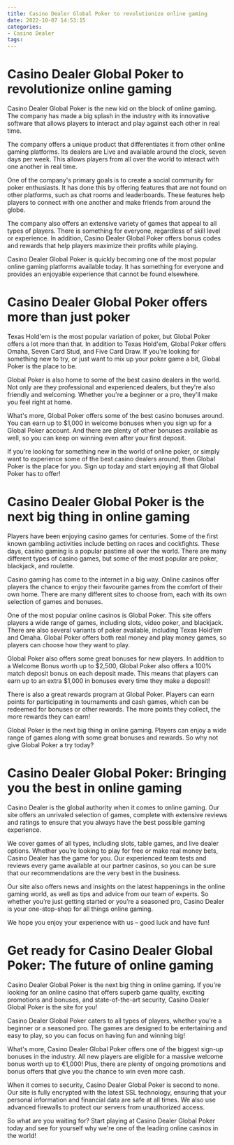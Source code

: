 ```yaml
---
title: Casino Dealer Global Poker to revolutionize online gaming
date: 2022-10-07 14:53:15
categories:
- Casino Dealer
tags:
---
```



#  Casino Dealer Global Poker to revolutionize online gaming

Casino Dealer Global Poker is the new kid on the block of online gaming. The company has made a big splash in the industry with its innovative software that allows players to interact and play against each other in real time.

The company offers a unique product that differentiates it from other online gaming platforms. Its dealers are Live and available around the clock, seven days per week. This allows players from all over the world to interact with one another in real time.

One of the company's primary goals is to create a social community for poker enthusiasts. It has done this by offering features that are not found on other platforms, such as chat rooms and leaderboards. These features help players to connect with one another and make friends from around the globe.

The company also offers an extensive variety of games that appeal to all types of players. There is something for everyone, regardless of skill level or experience. In addition, Casino Dealer Global Poker offers bonus codes and rewards that help players maximize their profits while playing.

Casino Dealer Global Poker is quickly becoming one of the most popular online gaming platforms available today. It has something for everyone and provides an enjoyable experience that cannot be found elsewhere.

#  Casino Dealer Global Poker offers more than just poker

Texas Hold'em is the most popular variation of poker, but Global Poker offers a lot more than that. In addition to Texas Hold'em, Global Poker offers Omaha, Seven Card Stud, and Five Card Draw. If you're looking for something new to try, or just want to mix up your poker game a bit, Global Poker is the place to be.

Global Poker is also home to some of the best casino dealers in the world. Not only are they professional and experienced dealers, but they're also friendly and welcoming. Whether you're a beginner or a pro, they'll make you feel right at home.

What's more, Global Poker offers some of the best casino bonuses around. You can earn up to $1,000 in welcome bonuses when you sign up for a Global Poker account. And there are plenty of other bonuses available as well, so you can keep on winning even after your first deposit.

If you're looking for something new in the world of online poker, or simply want to experience some of the best casino dealers around, then Global Poker is the place for you. Sign up today and start enjoying all that Global Poker has to offer!

#  Casino Dealer Global Poker is the next big thing in online gaming

Players have been enjoying casino games for centuries. Some of the first known gambling activities include betting on races and cockfights. These days, casino gaming is a popular pastime all over the world. There are many different types of casino games, but some of the most popular are poker, blackjack, and roulette.

Casino gaming has come to the internet in a big way. Online casinos offer players the chance to enjoy their favourite games from the comfort of their own home. There are many different sites to choose from, each with its own selection of games and bonuses.

One of the most popular online casinos is Global Poker. This site offers players a wide range of games, including slots, video poker, and blackjack. There are also several variants of poker available, including Texas Hold’em and Omaha. Global Poker offers both real money and play money games, so players can choose how they want to play.

Global Poker also offers some great bonuses for new players. In addition to a Welcome Bonus worth up to $2,500, Global Poker also offers a 100% match deposit bonus on each deposit made. This means that players can earn up to an extra $1,000 in bonuses every time they make a deposit!

There is also a great rewards program at Global Poker. Players can earn points for participating in tournaments and cash games, which can be redeemed for bonuses or other rewards. The more points they collect, the more rewards they can earn!

Global Poker is the next big thing in online gaming. Players can enjoy a wide range of games along with some great bonuses and rewards. So why not give Global Poker a try today?

#  Casino Dealer Global Poker: Bringing you the best in online gaming

Casino Dealer is the global authority when it comes to online gaming. Our site offers an unrivaled selection of games, complete with extensive reviews and ratings to ensure that you always have the best possible gaming experience.

We cover games of all types, including slots, table games, and live dealer options. Whether you’re looking to play for free or make real money bets, Casino Dealer has the game for you. Our experienced team tests and reviews every game available at our partner casinos, so you can be sure that our recommendations are the very best in the business.

Our site also offers news and insights on the latest happenings in the online gaming world, as well as tips and advice from our team of experts. So whether you’re just getting started or you’re a seasoned pro, Casino Dealer is your one-stop-shop for all things online gaming.

We hope you enjoy your experience with us – good luck and have fun!

#  Get ready for Casino Dealer Global Poker: The future of online gaming

Casino Dealer Global Poker is the next big thing in online gaming. If you're looking for an online casino that offers superb game quality, exciting promotions and bonuses, and state-of-the-art security, Casino Dealer Global Poker is the site for you!

Casino Dealer Global Poker caters to all types of players, whether you're a beginner or a seasoned pro. The games are designed to be entertaining and easy to play, so you can focus on having fun and winning big!

What's more, Casino Dealer Global Poker offers one of the biggest sign-up bonuses in the industry. All new players are eligible for a massive welcome bonus worth up to €1,000! Plus, there are plenty of ongoing promotions and bonus offers that give you the chance to win even more cash.

When it comes to security, Casino Dealer Global Poker is second to none. Our site is fully encrypted with the latest SSL technology, ensuring that your personal information and financial data are safe at all times. We also use advanced firewalls to protect our servers from unauthorized access.

So what are you waiting for? Start playing at Casino Dealer Global Poker today and see for yourself why we're one of the leading online casinos in the world!